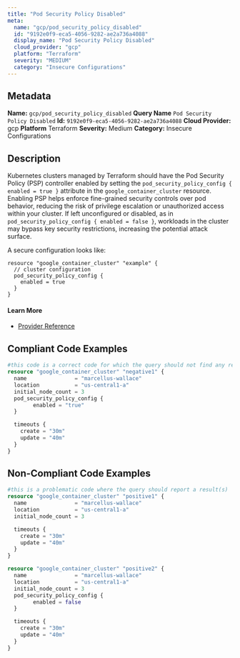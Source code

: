 ```yaml
---
title: "Pod Security Policy Disabled"
meta:
  name: "gcp/pod_security_policy_disabled"
  id: "9192e0f9-eca5-4056-9282-ae2a736a4088"
  display_name: "Pod Security Policy Disabled"
  cloud_provider: "gcp"
  platform: "Terraform"
  severity: "MEDIUM"
  category: "Insecure Configurations"
---
```

## Metadata
**Name:** `gcp/pod_security_policy_disabled`
**Query Name** `Pod Security Policy Disabled`
**Id:** `9192e0f9-eca5-4056-9282-ae2a736a4088`
**Cloud Provider:** gcp
**Platform** Terraform
**Severity:** Medium
**Category:** Insecure Configurations
## Description
Kubernetes clusters managed by Terraform should have the Pod Security Policy (PSP) controller enabled by setting the `pod_security_policy_config { enabled = true }` attribute in the `google_container_cluster` resource. Enabling PSP helps enforce fine-grained security controls over pod behavior, reducing the risk of privilege escalation or unauthorized access within your cluster. If left unconfigured or disabled, as in `pod_security_policy_config { enabled = false }`, workloads in the cluster may bypass key security restrictions, increasing the potential attack surface. 

A secure configuration looks like:

```
resource "google_container_cluster" "example" {
  // cluster configuration
  pod_security_policy_config {
    enabled = true
  }
}
```

#### Learn More

 - [Provider Reference](https://registry.terraform.io/providers/hashicorp/google/latest/docs/resources/container_cluster)


## Compliant Code Examples
```terraform
#this code is a correct code for which the query should not find any result
resource "google_container_cluster" "negative1" {
  name               = "marcellus-wallace"
  location           = "us-central1-a"
  initial_node_count = 3
  pod_security_policy_config {
        enabled = "true"
  }

  timeouts {
    create = "30m"
    update = "40m"
  }
}

```
## Non-Compliant Code Examples
```terraform
#this is a problematic code where the query should report a result(s)
resource "google_container_cluster" "positive1" {
  name               = "marcellus-wallace"
  location           = "us-central1-a"
  initial_node_count = 3

  timeouts {
    create = "30m"
    update = "40m"
  }
}

resource "google_container_cluster" "positive2" {
  name               = "marcellus-wallace"
  location           = "us-central1-a"
  initial_node_count = 3
  pod_security_policy_config {
        enabled = false
  }

  timeouts {
    create = "30m"
    update = "40m"
  }
}

```